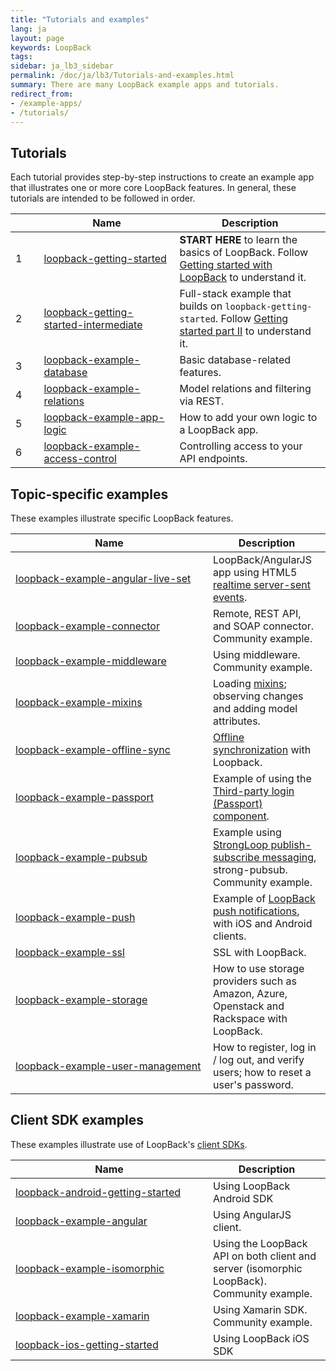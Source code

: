 ```yaml
---
title: "Tutorials and examples"
lang: ja
layout: page
keywords: LoopBack
tags:
sidebar: ja_lb3_sidebar
permalink: /doc/ja/lb3/Tutorials-and-examples.html
summary: There are many LoopBack example apps and tutorials.
redirect_from:
- /example-apps/
- /tutorials/
---
```

## Tutorials

Each tutorial provides step-by-step instructions to create an example app that illustrates one or more core LoopBack features.
In general, these tutorials are intended to be followed in order.

<table>
  <thead>
    <tr>
      <th style="width: 40px;">&nbsp;</th>
      <th style="width: 260px;">Name</th>
      <th style="width: 300px;">Description</th>
    </tr>
    </thead>
    <tbody>
    <tr>
      <td>1</td>
      <td><a href="https://github.com/strongloop/loopback-getting-started" class="external-link" >
      loopback-getting-started</a></td>
      <td><strong>START HERE</strong> to learn the basics of LoopBack. Follow <a href="Getting-started-with-LoopBack.html">Getting started with LoopBack</a> to understand it.</td>
    </tr>
    <tr>
      <td>2</td>
      <td><a href="https://github.com/strongloop/loopback-getting-started-intermediate" class="external-link" >
      loopback-getting-started-intermediate</a></td>
      <td>Full-stack example that builds on <code>loopback-getting-started</code>. Follow <a href="Getting-started-part-II.html">Getting started part II</a> to understand it.</td>
    </tr>
    <tr>
      <td>3</td>
      <td><a href="https://github.com/strongloop/loopback-example-database" class="external-link" >
      loopback-example-database</a></td>
      <td>Basic database-related features.</td>
    </tr>
    <tr>
      <td>4</td>
      <td>
      <a href="https://github.com/strongloop/loopback-example-relations" class="external-link">
      loopback-example-relations</a>
      </td>
      <td>Model relations and filtering via REST.</td>
    </tr>
    <tr>
      <td>5</td>
      <td><a href="https://github.com/strongloop/loopback-example-app-logic" class="external-link">
      loopback-example-app-logic</a>
      </td>
      <td>How to add your own logic to a LoopBack app.</td>
    </tr>
    <tr>
      <td>6</td>
      <td><a href="https://github.com/strongloop/loopback-example-access-control" class="external-link">
      loopback-example-access-control</a>
      </td>
      <td>Controlling access to your API endpoints.</td>
    </tr>
    </tbody>
</table>

## Topic-specific examples

These examples illustrate specific LoopBack features.

<table>
  <thead>
    <tr>
      <th>Name</th>
      <th>Description</th>
    </tr>
  </thead>
  <tbody>
    <tr>
      <td style="width: 300px;"><a href="https://github.com/strongloop/loopback-example-angular-live-set" class="external-link" >
      loopback-example-angular-live-set</a></td>
      <td>LoopBack/AngularJS app using HTML5 <a href="Realtime-server-sent-events.html" >realtime server-sent events</a>.</td>
    </tr>
    <tr>
      <td><a href="https://github.com/strongloop-community/loopback-example-connector" class="external-link" >
      loopback-example-connector</a></td>
      <td>Remote, REST API, and SOAP connector. Community example.</td>
    </tr>
    <tr>
      <td><a href="https://github.com/strongloop-community/loopback-example-middleware" class="external-link" >
      loopback-example-middleware</a></td>
      <td>Using middleware. Community example.</td>
    </tr>
    <tr>
      <td><a href="https://github.com/strongloop/loopback-example-mixins" class="external-link" >loopback-example-mixins</a></td>
      <td>Loading <a href="Defining-mixins.html">mixins</a>; observing changes and adding model attributes.</td>
    </tr>
    <tr>
      <td><a href="https://github.com/strongloop/loopback-example-offline-sync" class="external-link" >
      loopback-example-offline-sync</a></td>
      <td><a href="Synchronization.html" >Offline synchronization</a> with Loopback.</td>
    </tr>
    <tr>
      <td><a href="https://github.com/strongloop/loopback-example-passport" class="external-link" >
      loopback-example-passport</a></td>
      <td>Example of using the <a href="Third-party-login-using-Passport.html">Third-party login (Passport) component</a>.</td>
    </tr>
    <tr>
      <td><a href="https://github.com/strongloop-community/loopback-example-pubsub" class="external-link" >
      loopback-example-pubsub</a></td>
      <td>Example using <a href="Publish-subscribe-messaging.html">StrongLoop publish-subscribe messaging</a>, strong-pubsub. Community example.</td>
    </tr>
    <tr>
      <td><a href="https://github.com/strongloop/loopback-example-push" class="external-link" >loopback-example-push</a></td>
      <td>Example of <a href="Push-notifications.html" >LoopBack push notifications</a>, with iOS and Android clients.</td>
    </tr>
    <tr>
      <td><a href="https://github.com/strongloop/loopback-example-ssl" class="external-link">loopback-example-ssl</a></td>
      <td>SSL with LoopBack.</td>
    </tr>
    <tr>
      <td><a href="https://github.com/strongloop/loopback-example-storage" class="external-link" >loopback-example-storage</a></td>
      <td>How to use storage providers such as Amazon, Azure, Openstack and Rackspace with LoopBack.</td>
    </tr>
    <tr>
      <td><a href="https://github.com/strongloop/loopback-example-user-management" class="external-link" >
      loopback-example-user-management</a></td>
      <td>How to register, log in / log out, and verify users; how to reset a user's password.</td>
    </tr>
  </tbody>
</table>

## Client SDK examples

These examples illustrate use of LoopBack's [client SDKs](Client-SDKs.html).

<table>
  <thead>
    <tr>
      <th style="width: 300px;">Name</th>
      <th>Description</th>
    </tr>
  </thead>
  <tbody>
    <tr>
      <td><a href="https://github.com/strongloop/loopback-android-getting-started" class="external-link" >
      loopback-android-getting-started</a></td>
      <td>Using LoopBack Android SDK</td>
    </tr>
    <tr>
      <td><a href="https://github.com/strongloop/loopback-example-angular" class="external-link" >
      loopback-example-angular</a></td>
      <td>Using AngularJS client.</td>
    </tr>
    <tr>
      <td><a href="https://github.com/strongloop/loopback-example-isomorphic" class="external-link" >
      loopback-example-isomorphic</a></td>
      <td>Using the LoopBack API on both client and server (isomorphic LoopBack). Community example.</td>
    </tr>
    <tr>
      <td><a href="https://github.com/strongloop/loopback-example-xamarin" class="external-link" >
      loopback-example-xamarin</a></td>
      <td>Using Xamarin SDK.  Community example.</td>
    </tr>
    <tr>
      <td><a href="https://github.com/strongloop/loopback-ios-getting-started" class="external-link" >
      loopback-ios-getting-started</a></td>
      <td>Using LoopBack iOS SDK</td>
    </tr>
  </tbody>
</table>
